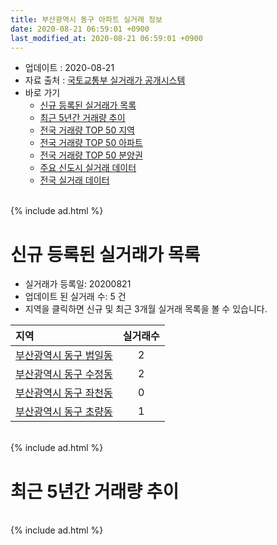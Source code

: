 ```yaml
---
title: 부산광역시 동구 아파트 실거래 정보
date: 2020-08-21 06:59:01 +0900
last_modified_at: 2020-08-21 06:59:01 +0900
---
```


* 업데이트 : 2020-08-21
* 자료 출처 : [국토교통부 실거래가 공개시스템](http://rt.molit.go.kr)
* 바로 가기
    * [신규 등록된 실거래가 목록](#신규-등록된-실거래가-목록)
    * [최근 5년간 거래량 추이](#최근-5년간-거래량-추이)
    * [전국 거래량 TOP 50 지역](https://inasie.github.io/apt-trade-info/최근-3개월-전국에서-가장-거래가-많이-발생한-지역)
    * [전국 거래량 TOP 50 아파트](https://inasie.github.io/apt-trade-info/최근-3개월-전국에서-가장-거래가-많이-발생한-아파트)
    * [전국 거래량 TOP 50 분양권](https://inasie.github.io/apt-trade-info/최근-3개월-전국에서-가장-거래가-많이-발생한-분양권)
    * [주요 신도시 실거래 데이터](https://inasie.github.io/apt-trade-info/주요-신도시)
    * [전국 실거래 데이터](https://inasie.github.io/apt-trade-info/전국)

<br>
{% include ad.html %}
<br>

# 신규 등록된 실거래가 목록
* 실거래가 등록일: 20200821
* 업데이트 된 실거래 수: 5 건
* 지역을 클릭하면 신규 및 최근 3개월 실거래 목록을 볼 수 있습니다.


|지역|실거래수|
|:---|:---:|
|[부산광역시 동구 범일동](https://inasie.github.io/apt-trade-info/부산광역시-동구-범일동)|2|
|[부산광역시 동구 수정동](https://inasie.github.io/apt-trade-info/부산광역시-동구-수정동)|2|
|[부산광역시 동구 좌천동](https://inasie.github.io/apt-trade-info/부산광역시-동구-좌천동)|0|
|[부산광역시 동구 초량동](https://inasie.github.io/apt-trade-info/부산광역시-동구-초량동)|1|


<br>
{% include ad.html %}
<br>

# 최근 5년간 거래량 추이


<div style="width:100%;">
    <canvas id="deal_progress" height="200"></canvas>
</div>

<script>
new Chart(document.getElementById("deal_progress"), {
    type: 'line',
    data: {
        labels: ['201508','201509','201510','201511','201512','201601','201602','201603','201604','201605','201606','201607','201608','201609','201610','201611','201612','201701','201702','201703','201704','201705','201706','201707','201708','201709','201710','201711','201712','201801','201802','201803','201804','201805','201806','201807','201808','201809','201810','201811','201812','201901','201902','201903','201904','201905','201906','201907','201908','201909','201910','201911','201912','202001','202002','202003','202004','202005','202006','202007','202008'],
        datasets: [{
            label: '매매',
            pointRadius: 1,
            data: [44, 50, 67, 43, 39, 32, 31, 50, 40, 46, 44, 32, 85, 82, 78, 56, 46, 39, 47, 54, 40, 45, 49, 51, 55, 65, 43, 47, 34, 53, 42, 54, 50, 43, 67, 44, 47, 51, 57, 47, 59, 43, 39, 42, 50, 88, 99, 97, 82, 79, 127, 228, 183, 105, 133, 89, 81, 103, 164, 92, 22],
            borderColor: "rgba(255, 201, 14, 1)",
            backgroundColor: "rgba(255, 201, 14, 0.5)",
            fill: false,
            lineTension: 0
        },{
            label: '전월세',
            pointRadius: 1,
            data: [15, 21, 23, 19, 23, 25, 24, 18, 27, 14, 20, 19, 24, 24, 42, 23, 32, 29, 32, 20, 23, 26, 30, 31, 43, 30, 37, 30, 29, 32, 28, 29, 29, 34, 27, 20, 36, 40, 39, 47, 37, 42, 27, 31, 34, 33, 29, 49, 30, 47, 49, 43, 41, 48, 63, 31, 28, 46, 54, 50, 24],
            borderColor: "rgba(0, 141, 185, 1)",
            backgroundColor: "rgba(0, 141, 185, 0.5)",
            fill: false,
            lineTension: 0
        }
        ]
    },
    options: {
        responsive: true,
        title: {
            display: false
        },
        tooltips: {
            mode: 'index',
            intersect: false
        },
        hover: {
            mode: 'nearest',
            intersect: true
        },
        scales: {
            xAxes: [{
                display: true,
                scaleLabel: {
                    display: true,
                    labelString: '년/월'
                }
            }],
            yAxes: [{
                display: true,
                ticks: {
                    suggestedMin: 0,
                },
                scaleLabel: {
                    display: true,
                    labelString: '실거래 수'
                }
            }]
        }
    }
});

</script>


<br>
{% include ad.html %}
<br>

